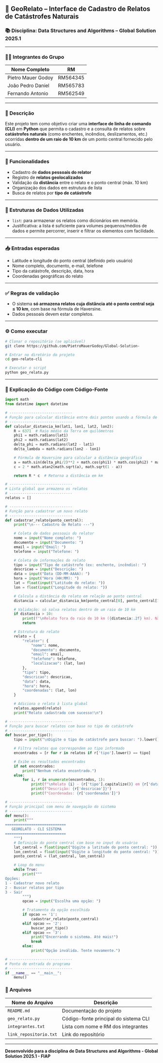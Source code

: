 ## 📘 GeoRelato – Interface de Cadastro de Relatos de Catástrofes Naturais  
### 📚 Disciplina: Data Structures and Algorithms – Global Solution 2025.1

---

### 👨‍💻 Integrantes do Grupo

| Nome Completo         | RM       |
|------------------------|----------|
| Pietro Mauer Godoy     | RM564345 |
| João Pedro Daniel      | RM565783 |
| Fernando Antonio       | RM562549 |

---

### 📌 Descrição

Este projeto tem como objetivo criar uma **interface de linha de comando (CLI)** em **Python** que permita o cadastro e a consulta de relatos sobre **catástrofes naturais** (como enchentes, incêndios, deslizamentos, etc.) ocorridas **dentro de um raio de 10 km** de um ponto central fornecido pelo usuário.

---

### 🎯 Funcionalidades

- Cadastro de **dados pessoais do relator**
- Registro de **relatos geolocalizados**
- Validação da **distância** entre o relato e o ponto central (máx. 10 km)
- Organização dos dados em estrutura de lista
- Busca de relatos por **tipo de catástrofe**

---

### 🧪 Estruturas de Dados Utilizadas

- `list`: para armazenar os relatos como dicionários em memória.
- Justificativa: a lista é suficiente para volumes pequenos/médios de dados e permite percorrer, inserir e filtrar os elementos com facilidade.

---

### 📥 Entradas esperadas

- Latitude e longitude do ponto central (definido pelo usuário)
- Nome completo, documento, e-mail, telefone
- Tipo da catástrofe, descrição, data, hora
- Coordenadas geográficas do relato

---

### ✅ Regras de validação

- O sistema **só armazena relatos cuja distância até o ponto central seja ≤ 10 km**, com base na fórmula de Haversine.
- Dados pessoais devem estar completos.

---

### ⚙️ Como executar

```bash
# Clonar o repositório (se aplicável)
git clone https://github.com/PietroMauerGodoy/Global-Solution-

# Entrar no diretório do projeto
cd geo-relato-cli

# Executar o script
python geo_relato.py
```

---

### 🧠 Explicação do Código com Código-Fonte

```python
import math
from datetime import datetime

# -----------------------------
# Função para calcular distância entre dois pontos usando a fórmula de Haversine
# -----------------------------
def calcular_distancia_km(lat1, lon1, lat2, lon2):
    R = 6371  # Raio médio da Terra em quilômetros
    phi1 = math.radians(lat1)
    phi2 = math.radians(lat2)
    delta_phi = math.radians(lat2 - lat1)
    delta_lambda = math.radians(lon2 - lon1)

    # Fórmula de Haversine para calcular a distância geográfica
    a = math.sin(delta_phi/2)**2 + math.cos(phi1) * math.cos(phi2) * math.sin(delta_lambda/2)**2
    c = 2 * math.atan2(math.sqrt(a), math.sqrt(1 - a))

    return R * c  # Retorna a distância em km

# -----------------------------
# Lista global que armazena os relatos
# -----------------------------
relatos = []

# -----------------------------
# Função para cadastrar um novo relato
# -----------------------------
def cadastrar_relato(ponto_central):
    print("\n--- Cadastro de Relato ---")

    # Coleta de dados pessoais do relator
    nome = input("Nome completo: ")
    documento = input("Documento: ")
    email = input("Email: ")
    telefone = input("Telefone: ")

    # Coleta de informações do relato
    tipo = input("Tipo de catástrofe (ex: enchente, incêndio): ")
    descricao = input("Descrição: ")
    data = input("Data (DD-MM-AAAA): ")
    hora = input("Hora (HH:MM): ")
    lat = float(input("Latitude do relato: "))
    lon = float(input("Longitude do relato: "))

    # Calcula a distância do relato em relação ao ponto central
    distancia = calcular_distancia_km(ponto_central[0], ponto_central[1], lat, lon)

    # Validação: só salva relatos dentro de um raio de 10 km
    if distancia > 10:
        print(f"\nRelato fora do raio de 10 km ({distancia:.2f} km). Não será salvo.")
        return

    # Estrutura do relato
    relato = {
        "relator": {
            "nome": nome,
            "documento": documento,
            "email": email,
            "telefone": telefone,
            "localizacao": (lat, lon)
        },
        "tipo": tipo,
        "descricao": descricao,
        "data": data,
        "hora": hora,
        "coordenadas": (lat, lon)
    }

    # Adiciona o relato à lista global
    relatos.append(relato)
    print("Relato cadastrado com sucesso!\n")

# -----------------------------
# Função para buscar relatos com base no tipo de catástrofe
# -----------------------------
def buscar_por_tipo():
    tipo = input("\nDigite o tipo de catástrofe para buscar: ").lower()

    # Filtra relatos que correspondem ao tipo informado
    encontrados = [r for r in relatos if r['tipo'].lower() == tipo]

    # Exibe os resultados encontrados
    if not encontrados:
        print("Nenhum relato encontrado.")
    else:
        for i, r in enumerate(encontrados, 1):
            print(f"\nRelato {i} - {r['tipo'].capitalize()} em {r['data']} às {r['hora']} por {r['relator']['nome']}")
            print(f"Descrição: {r['descricao']}")
            print(f"Coordenadas: {r['coordenadas']}")

# -----------------------------
# Função principal com menu de navegação do sistema
# -----------------------------
def menu():
    print("""
============================
   GEORELATO - CLI SISTEMA
============================
    """)
    # Definição do ponto central com base no input do usuário
    lat_central = float(input("Digite a latitude do ponto central: "))
    lon_central = float(input("Digite a longitude do ponto central: "))
    ponto_central = (lat_central, lon_central)

    # Loop do menu
    while True:
        print("""
Opções:
1 - Cadastrar novo relato
2 - Buscar relatos por tipo
3 - Sair
        """)
        opcao = input("Escolha uma opção: ")

        # Tratamento da opção escolhida
        if opcao == '1':
            cadastrar_relato(ponto_central)
        elif opcao == '2':
            buscar_por_tipo()
        elif opcao == '3':
            print("Encerrando o sistema. Até mais!")
            break
        else:
            print("Opção inválida. Tente novamente.")

# -----------------------------
# Ponto de entrada do programa
# -----------------------------
if __name__ == "__main__":
    menu()


```



### 📁 Arquivos

| Nome do Arquivo       | Descrição                                         |
|------------------------|--------------------------------------------------|
| `README.md`            | Documentação do projeto                          |
| `geo_relato.py`        | Código-fonte principal do sistema CLI            |
| `integrantes.txt`      | Lista com nome e RM dos integrantes              |
| `link_repositorio.txt`      | Link do repositório           |
---

**Desenvolvido para a disciplina de Data Structures and Algorithms - Global Solution 2025.1 - FIAP**
